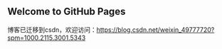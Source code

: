 ## Welcome to GitHub Pages

博客已迁移到csdn，欢迎访问：https://blog.csdn.net/weixin_49777720?spm=1000.2115.3001.5343

